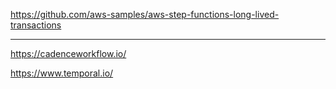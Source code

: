 
https://github.com/aws-samples/aws-step-functions-long-lived-transactions


---

https://cadenceworkflow.io/

https://www.temporal.io/
